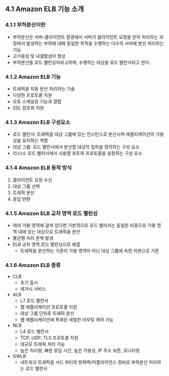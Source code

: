 ## 4.1 Amazon ELB 기능 소개
### 4.1.1 부하분산이란
- 부하분산은 서버-클라이언트 환경에서 서버가 클라이언트 요청을 받아 처리하는 과정에서 발생하는 부하에 대해 동일한 목적을 수행하는 다수의 서버에 분산 처리하는 기능
- 고가용성 및 내결함성이 향상
- 부하분산을 로드 밸런싱이라고하며, 수행하는 대상을 로드 밸런서라고 한다.
### 4.1.2 Amazon ELB 기능
- 트래픽을 자동 분산 처리하는 기술
- 다양한 프로토콜 지원
- 오토 스케일링 기능과 결합
- SSL 암호화 지원
### 4.1.3 Amazon ELB 구성요소
- 로드 밸런서: 트래픽을 대상 그룹에 있는 인스턴스로 분산시켜 애플리케이션의 가용성을 유지하는 역할
- 대상 그룹: 로드 밸런서에서 분산할 대상의 집하을 정의하는 구성 요소
- 리스너: 로드 밸러서에서 사용할 포트와 프로토콜을 설정하는 구성 요소
### 4.1.4 Amazon ELB 동작 방식
1. 클라이언트 요청 수신
2. 대상 그룹 선택
3. 트래픽 분산
4. 응답 반환
### 4.1.5 Amazon ELB 교차 영역 로드 밸런싱
- 여러 가용 영역에 걸쳐 있다면 기본적으로 로드 밸러서는 동일한 비중으로 가용 영역 내에 있는 대상으로 트래픽을 분산
- 불균형 처리 문제 발생
- ELB 교차 영역 로드 밸런싱으로 해결
	- 트래픽을 분산하는 기준이 가용 영역이 아닌 대상 그룹에 속한 자원으로 기준
### 4.1.6 Amazon ELB 종류
- CLB
	- 초기 출시
	- 레거시 서비스
- ALB
	- L7 로드 밸런서
	- 웹 애플리케이션 프로토콜 지원
	- 대상 그룹 단위로 트래픽 분산
	- 웹 애플리케이션에 특화된 세밀한 라우팅 제어 가능
- NLB
	- L4 로드 밸런서
	- TCP, UDP, TLS 프로토콜 지원
	- 대규모 트래픽 처리 가능
	- 높은 처리량, 빠른 응답 시간, 높은 가용성, IP 주소 보존, 모니터링
- GWLB
	- 네트워크 트래픽을 서드 파티의 방화벽/어플라이언스 장비로 부하분산 처리하는 로드 밸런서